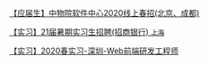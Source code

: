 [【应届生】中物院软件中心2020线上春招(北京、成都)](/school/20200307-chengdu-zwyrjzx.md)

[【实习】21届暑期实习生招聘(招商银行) `上海`](/school/20200307-shanghai-zsyh.md)

[【实习】2020春实习-深圳-Web前端研发工程师](/school/20200307-shengzheng-baidu.md)